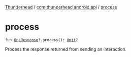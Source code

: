 [Thunderhead](../index.md) / [com.thunderhead.android.api](index.md) / [process](./process.md)

# process

`fun `[`OneResponse`](../com.thunderhead.android.api.responsetypes/-one-response/index.md)`?.process(): `[`Unit`](https://kotlinlang.org/api/latest/jvm/stdlib/kotlin/-unit/index.html)`?`

Process the response returned from sending an interaction.

